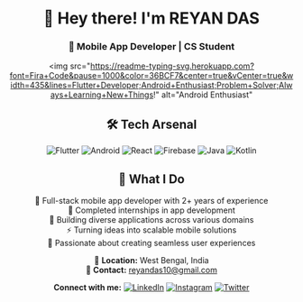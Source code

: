 <div align="center">

# 👋 Hey there! I'm REYAN DAS
### 🚀 Mobile App Developer | CS Student

<img src="https://readme-typing-svg.herokuapp.com?font=Fira+Code&pause=1000&color=36BCF7&center=true&vCenter=true&width=435&lines=Flutter+Developer;Android+Enthusiast;Problem+Solver;Always+Learning+New+Things!" alt="Android Enthusiast"

## 🛠️ Tech Arsenal
![Flutter](https://img.shields.io/badge/Flutter-%2302569B.svg?style=for-the-badge&logo=Flutter&logoColor=white)
![Android](https://img.shields.io/badge/Android-3DDC84?style=for-the-badge&logo=android&logoColor=white)
![React](https://img.shields.io/badge/React-%2320232a.svg?style=for-the-badge&logo=react&logoColor=%2361DAFB)
![Firebase](https://img.shields.io/badge/Firebase-039BE5?style=for-the-badge&logo=Firebase&logoColor=white)
![Java](https://img.shields.io/badge/Java-%23ED8B00.svg?style=for-the-badge&logo=java&logoColor=white)
![Kotlin](https://img.shields.io/badge/Kotlin-%230095D5.svg?style=for-the-badge&logo=kotlin&logoColor=white)

## 💼 What I Do
📱 Full-stack mobile app developer with 2+ years of experience  
💼 Completed internships in app development  
🚀 Building diverse applications across various domains  
⚡ Turning ideas into scalable mobile solutions  
🎯 Passionate about creating seamless user experiences 

📍 **Location:** West Bengal, India  
📧 **Contact:** reyandas10@gmail.com  

**Connect with me:**
[![LinkedIn](https://img.shields.io/badge/LinkedIn-%230077B5.svg?style=for-the-badge&logo=linkedin&logoColor=white)](https://www.linkedin.com/in/reyan-das-1533b4276)
[![Instagram](https://img.shields.io/badge/Instagram-%23E4405F.svg?style=for-the-badge&logo=Instagram&logoColor=white)](https://www.instagram.com/reyan_.x1?igsh=ZWQzZmFia2M3NHFm)
[![Twitter](https://img.shields.io/badge/Twitter-%231DA1F2.svg?style=for-the-badge&logo=Twitter&logoColor=white)](https://x.com/D3vil_RDX?t=oznDMW4-45r5YyG7WK4a9Q&s=09)


</div>

